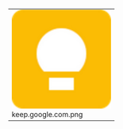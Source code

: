 <table><tr><tr><td valign="bottom"><img src="./keep.google.com.png" width="200"><br>keep.google.com.png</td></tr></table>